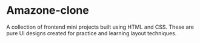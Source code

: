 # Amazone-clone
A collection of frontend mini projects built using HTML and CSS. These are pure UI designs created for practice and learning layout techniques.
